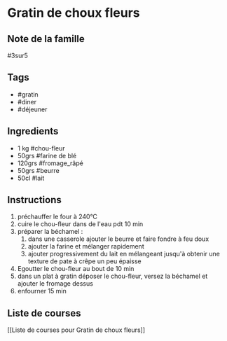 # Gratin de choux fleurs

## Note de la famille
#3sur5 

## Tags 

- #gratin
- #diner
- #déjeuner
## Ingredients 

- 1 kg #chou-fleur
- 50grs #farine de blé
- 120grs #fromage_râpé 
- 50grs #beurre
- 50cl #lait 

## Instructions

1. préchauffer le four à 240°C
2. cuire le chou-fleur dans de l'eau pdt 10 min
3. préparer la béchamel : 
	1. dans une casserole ajouter le beurre et faire fondre à feu doux
	2. ajouter la farine et mélanger rapidement 
	3. ajouter progressivement du lait en mélangeant jusqu'à obtenir une texture de pate à crêpe un peu épaisse
4. Egoutter le chou-fleur au bout de 10 min
5. dans un plat à gratin déposer le chou-fleur, versez la béchamel et ajouter le fromage dessus
6. enfourner 15 min

## Liste de courses  
[[Liste de courses pour Gratin de choux fleurs]]